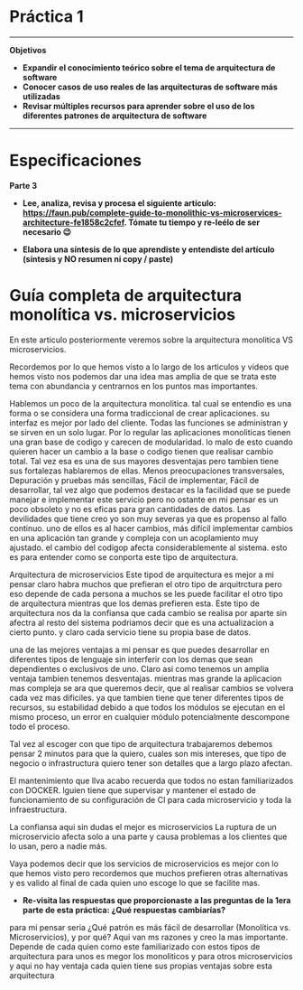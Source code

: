 # Práctica 1
___
**Objetivos** 
- **Expandir el conocimiento teórico sobre el tema de arquitectura de software**
- **Conocer casos de uso reales de las arquitecturas de software más utilizadas**
- **Revisar múltiples recursos para aprender sobre el uso de los diferentes patrones de arquitectura de software**
___
# Especificaciones

**Parte 3**

- **Lee, analiza, revisa y procesa el siguiente artículo: https://faun.pub/complete-guide-to-monolithic-vs-microservices-architecture-fe1858c2cfef. Tómate tu tiempo y re-leélo de ser necesario 😉**

- **Elabora una síntesis de lo que aprendiste y entendiste del artículo (síntesis y NO resumen ni copy / paste)**

# Guía completa de arquitectura monolítica vs. microservicios

En este articulo posteriormente veremos sobre la arquitectura monolitica VS microservicios.

Recordemos por lo que hemos visto a lo largo de los articulos y videos que hemos visto nos podemos dar una idea mas amplia de que se trata este tema con abundancia y centrarnos en los puntos mas importantes.

Hablemos un poco de la arquitectura monolitica.
tal cual se entendio es una forma o se considera una forma tradiccional de crear aplicaciones. su interfaz es mejor por lado del cliente.
Todas las funciones se administran y se sirven en un solo lugar.
Por lo regular las aplicaciones monoliticas tienen una gran base de codigo y carecen de modularidad.
lo malo de esto cuando quieren hacer un cambio a la base o codigo tienen que realisar cambio total.
Tal vez esa es una de sus mayores desventajas pero tambien tiene sus fortalezas hablaremos de ellas.
Menos preocupaciones transversales, Depuración y pruebas más sencillas, Fácil de implementar, Fácil de desarrollar,
tal vez algo que podemos destacar es la facilidad que se puede manejar e implementar este servicio pero no ostante en mi pensar es un poco obsoleto y no es eficas para gran cantidades de datos.
Las devilidades que tiene creo yo son muy severas ya que es propenso al fallo continuo.
uno de ellos es al hacer cambios, más difícil implementar cambios en una aplicación tan grande y compleja con un acoplamiento muy ajustado.
el cambio del codigop afecta considerablemente al sistema.
esto es para entender como se conporta este tipo de arquitectura.

Arquitectura de microservicios
Este tipod de arquitectura es mejor a mi pensar claro habra muchos que prefieran el otro tipo de arquitrctura pero eso depende de cada persona a muchos se les puede facilitar el otro tipo de arquitectura mientras que los demas prefieren esta.
Este tipo de arquitectura nos da la confiansa que cada cambio se realisa por aparte sin afectra al resto del sistema podriamos decir que es una actualizacion a cierto punto. y claro cada servicio tiene su propia base de datos. 

una de las mejores ventajas a mi pensar es que puedes desarrollar en diferentes tipos de lenguaje sin interferir con los demas que sean dependientes o exclusivos de uno.
Claro asi como tenemos un amplia ventaja tambien tenemos desventajas.
mientras mas grande la aplicacion mas compleja se ara que queremos decir, que al realisar cambios se volvera cada vez mas dificiles.
ya que tambien tiene que tener diferentes tipos de recursos, su estabilidad debido a que todos los módulos se ejecutan en el mismo proceso, un error en cualquier módulo potencialmente descompone todo el proceso. 

Tal vez al escoger con que tipo de arquitectura trabajaremos debemos pensar 2 minutos para que la quiero, cuales son mis intereses, que tipo de negocio o infrastructura quiero tener son detalles que a largo plazo afectan.

El mantenimiento que llva acabo recuerda que todos no estan familiarizados con DOCKER.
lguien tiene que supervisar y mantener el estado de funcionamiento de su configuración de CI para cada microservicio y toda la infraestructura.

La confiansa aqui sin dudas el mejor es microservicios La ruptura de un microservicio afecta solo a una parte y causa problemas a los clientes que lo usan, pero a nadie más. 

Vaya podemos decir que los servicios de microservicios es mejor con lo que hemos visto pero recordemos que muchos prefieren otras alternativas y es valido al final de cada quien uno escoge lo que se facilite mas.

- **Re-visita las respuestas que proporcionaste a las preguntas de la 1era parte de esta práctica: ¿Qué respuestas cambiarías?**

para mi pensar seria ¿Qué patrón es más fácil de desarrollar (Monolítica vs. Microservicios), y por qué?
Aqui van ms razones y creo la mas importante. Depende de cada quien como este familiarizado con estos tipos de arquitectura para unos es megor los monoliticos y para otros microservicios y aqui no hay ventaja cada quien tiene sus propias ventajas sobre esta arquitectura







